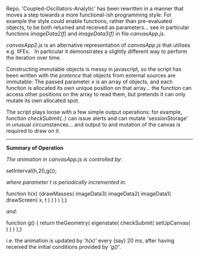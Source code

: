 Repo. 'Coupled-Oscillators-Analytic' has been rewritten in a manner that moves a step towards a more functional-ish programming style: For example the style could enable functions, rather than pre-evaluated objects, to be both returned and received as parameters... see in particular functions _imageData2(f)_ and _imageData3(f)_ in file _canvasApp.js_. 

_canvasApp2.js_ is an alternative representation of _canvasApp.js_ that utilises e.g. IIFEs. &nbsp; In particular it demonstrates a slightly different way to perform the iteration over time.

Constructing immutable objects is messy in javascript, so the script has been written with the _pretence_ that objects from external sources are immutable:  The passed parameter _x_ is an array of objects, and each function is allocated its own unique position on that array... the function can access other positions on the array to read them, but pretends it can only mutate its own allocated spot.

The script plays loose with a few simple output operations: for example, function _checkSubmit(..)_ can issue alerts and can mutate 'sessionStorage' in unusual circumstances... and output to and mutation of the canvas is required to draw on it.




--------------------------------------------------------------------------------------------------------------------


**Summary of Operation**



_The animation in canvasApp.js is controlled by_:

setInterval(h,20,g());

_where parameter t is periodically incremented in:_

function h(x)  {drawMasses( imageData3( imageData2( imageData1( drawScreen( x, t ) ) ) ) );}

_and:_

function g()  { return theGeometry( eigenstate( checkSubmit( setUpCanvas( ) ) ) );}


i.e. the animation is updated by _'h(x)'_ every (say) 20 ms, after having received the initial conditions provided by _'g()'_. 

